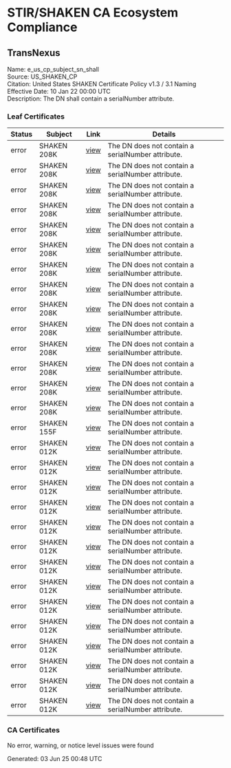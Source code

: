 # STIR/SHAKEN CA Ecosystem Compliance

## TransNexus

Name: e_us_cp_subject_sn_shall\
Source: US_SHAKEN_CP\
Citation: United States SHAKEN Certificate Policy v1.3 / 3.1 Naming\
Effective Date: 10 Jan 22 00:00 UTC\
Description: The DN shall contain a serialNumber attribute.

### Leaf Certificates

| Status | Subject | Link | Details |
|--------|---------|------|---------|
| error | SHAKEN 208K | [view](../../CERTS/dbd5bdde7ae90980feaf6b2c931b92fc23d4a8dd4f27288cf3ee43a18c795b99/README.md) | The DN does not contain a serialNumber attribute. |
| error | SHAKEN 208K | [view](../../CERTS/e3f0966d5ab445dd47dc99c49026afd2e7cf5a598f92e68d5d3c874d094a58db/README.md) | The DN does not contain a serialNumber attribute. |
| error | SHAKEN 208K | [view](../../CERTS/20af2dd9bb4299a76d03c840e04795d0afc14205de2b3d119619a0e3d75ea298/README.md) | The DN does not contain a serialNumber attribute. |
| error | SHAKEN 208K | [view](../../CERTS/ac66251f8913cad0adec9a85190fde5338c1cc25bc0defe06ca5b5547ad429eb/README.md) | The DN does not contain a serialNumber attribute. |
| error | SHAKEN 208K | [view](../../CERTS/b50c7d4d79541ff8760909d79ad2a8618e4e6f34ee1ac2b2465fab4aa0f9cc6d/README.md) | The DN does not contain a serialNumber attribute. |
| error | SHAKEN 208K | [view](../../CERTS/710330723abb0cf6b8100f670cbb5295ae72a4927f3400f0dc3ce43ad7f9a587/README.md) | The DN does not contain a serialNumber attribute. |
| error | SHAKEN 208K | [view](../../CERTS/e4b622edca6abe10a4e39433e24fe60ca5421195f0f6e56e8f8bbf306bf62f91/README.md) | The DN does not contain a serialNumber attribute. |
| error | SHAKEN 208K | [view](../../CERTS/5f99aec472642352aa6aef51f948c43a7d97a6e223133e09e223b52668e6b753/README.md) | The DN does not contain a serialNumber attribute. |
| error | SHAKEN 208K | [view](../../CERTS/759213c3e4f167b6ff0f19afe7cfb9040d20abad3cb4edf6bfda0c6b05f9affa/README.md) | The DN does not contain a serialNumber attribute. |
| error | SHAKEN 208K | [view](../../CERTS/311d51bb879e8ef6f055491b9cc32ae89f2cef26017c08c444ba1a2752f67aee/README.md) | The DN does not contain a serialNumber attribute. |
| error | SHAKEN 208K | [view](../../CERTS/dd120e7f840d7afcaeb3e4dfac7d516e37d5e402d8c6f2b2a5b238ecbb51deee/README.md) | The DN does not contain a serialNumber attribute. |
| error | SHAKEN 208K | [view](../../CERTS/931b2483816efd98dc65c86b9bb5367ca68f1ea89bc95bbdc152d4da5a8dc6cb/README.md) | The DN does not contain a serialNumber attribute. |
| error | SHAKEN 208K | [view](../../CERTS/bf564871da4bc52682e3b9ac6ee97a4ca88b38be1667a78ff253e4259b4e0bc8/README.md) | The DN does not contain a serialNumber attribute. |
| error | SHAKEN 208K | [view](../../CERTS/827c19bd766a9c72a9307216b2c1ffb14762c0992a1ae5124fa0000bf0ab46b4/README.md) | The DN does not contain a serialNumber attribute. |
| error | SHAKEN 155F | [view](../../CERTS/a362f777bdc5f47480b7ea351cfbd7b360695980f22ecd83c0f12d08690fd192/README.md) | The DN does not contain a serialNumber attribute. |
| error | SHAKEN 012K | [view](../../CERTS/28fed147af492ab17ab048361ef8d2b6bb3dc8fe1cfe371ac1bcd8ef0407b14b/README.md) | The DN does not contain a serialNumber attribute. |
| error | SHAKEN 012K | [view](../../CERTS/8d5a29bafce8ffd4eec624dda0ef4d4c9e56102652a6c96e40b1a6ccd0198908/README.md) | The DN does not contain a serialNumber attribute. |
| error | SHAKEN 012K | [view](../../CERTS/9076f5e495a317f61f815ee27946548b89fe171a466cdb0e00fb3760acefff8e/README.md) | The DN does not contain a serialNumber attribute. |
| error | SHAKEN 012K | [view](../../CERTS/328b062988fade949b3b9c5657905823778587761fb0ae1b60ab0525d761990d/README.md) | The DN does not contain a serialNumber attribute. |
| error | SHAKEN 012K | [view](../../CERTS/afe69bcfc0bc1692d21ae7cc4b2c899ba7c1c8ffee71f856db6441e75f0db86f/README.md) | The DN does not contain a serialNumber attribute. |
| error | SHAKEN 012K | [view](../../CERTS/3725f6cc80e6a3b9fa88161082c5c2462a46c30b636e153c550f95cf5d20f0d4/README.md) | The DN does not contain a serialNumber attribute. |
| error | SHAKEN 012K | [view](../../CERTS/c012454957a53aafe4317ce2f803bd40f39221b614b8b5e6e78d9acca01a3dd0/README.md) | The DN does not contain a serialNumber attribute. |
| error | SHAKEN 012K | [view](../../CERTS/766141526ceebda4e609f567ce83b8c58213df4d1dcaee052318718168d4becf/README.md) | The DN does not contain a serialNumber attribute. |
| error | SHAKEN 012K | [view](../../CERTS/3a6cd1a300433dae960d4036383817f141d79ab20fb436dd5e48e0793886af95/README.md) | The DN does not contain a serialNumber attribute. |
| error | SHAKEN 012K | [view](../../CERTS/34c007390f0b63f6690257f26459a89abfb6a3a2eae35b0e232c770ca453b6ad/README.md) | The DN does not contain a serialNumber attribute. |
| error | SHAKEN 012K | [view](../../CERTS/73deb88ba25759bdcd068c628c5efd403a0a5b81bc7ad6310da8291603c23e7d/README.md) | The DN does not contain a serialNumber attribute. |
| error | SHAKEN 012K | [view](../../CERTS/ceed20508531333fa30328d1f671dcbf6df024da8bebc83f959f7ed940f833e3/README.md) | The DN does not contain a serialNumber attribute. |
| error | SHAKEN 012K | [view](../../CERTS/8e27581cdb74f0001a8a3d49a0ab3dae43ab2975484149f86312e594bc950ff4/README.md) | The DN does not contain a serialNumber attribute. |
| error | SHAKEN 012K | [view](../../CERTS/cda8fb9759e84d46c7450209fd910360d7e7d735618d3d4fc9a014d37677ec41/README.md) | The DN does not contain a serialNumber attribute. |

### CA Certificates

No error, warning, or notice level issues were found


Generated: 03 Jun 25 00:48 UTC